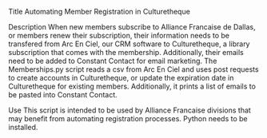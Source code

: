 Title
Automating Member Registration in Culturetheque 

Description
When new members subscribe to Alliance Francaise de Dallas, or members renew their subscription, their information needs to be transfered from Arc En Ciel, our CRM software to Culturetheque, a library subscription that comes with the membership. Additionally, their emails need to be added to Constant Contact for email marketing. The Memberships.py script reads a csv from Arc En Ciel and uses post requests to create accounts in Culturetheque, or update the expiration date in Culturetheque for existing members. Additionally, it prints a list of emails to be pasted into Constant Contact.

Use
This script is intended to be used by Alliance Francaise divisions that may benefit from automating registration processes. Python needs to be installed.



